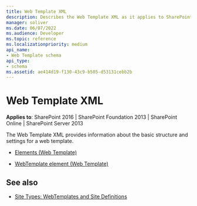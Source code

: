 ```yaml
---
title: Web Template XML
description: Describes the Web Template XML as it applies to SharePoint 2016, SharePoint Foundation 2013, SharePoint Online, and SharePoint Server 2013.
manager: soliver
ms.date: 06/07/2022
ms.audience: Developer
ms.topic: reference
ms.localizationpriority: medium
api_name:
- Web Template schema
api_type:
- schema
ms.assetid: ae414d19-f130-43c9-b505-d53131cebb2b
---
```


# Web Template XML

**Applies to**: SharePoint 2016 | SharePoint Foundation 2013 | SharePoint Online | SharePoint Server 2013

The Web Template XML provides information about the basic structure and settings for a web template.

- [Elements (Web Template)](elements-web-template.md)

- [WebTemplate element (Web Template)](webtemplate-element-web-template.md)

## See also

- [Site Types: WebTemplates and Site Definitions](https://msdn.microsoft.com/library/1edf6d4d-eddb-4cb5-9034-ed394e8a3e01(Office.15).aspx)
